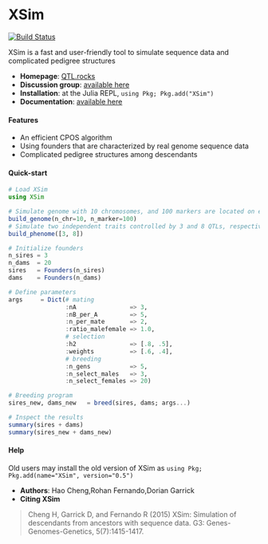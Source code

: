 # XSim

[![Build Status](https://travis-ci.org/reworkhow/XSim.jl.svg?branch=master)](https://travis-ci.org/reworkhow/XSim.jl)

XSim is a fast and user-friendly tool to simulate sequence data and complicated pedigree structures

* **Homepage**: [QTL.rocks](https://QTL.rocks)
* **Discussion group**: [available here](https://groups.io/g/qtlrocks)
* **Installation**: at the Julia REPL, `using Pkg; Pkg.add("XSim")`
* **Documentation**: [available here](https://reworkhow.github.io/XSim.jl/index.html)

#### Features

* An efficient CPOS algorithm
* Using founders that are characterized by real genome sequence data
* Complicated pedigree structures among descendants

#### Quick-start

```Julia
# Load XSim
using XSim

# Simulate genome with 10 chromosomes, and 100 markers are located on each chromosome.
build_genome(n_chr=10, n_marker=100)
# Simulate two independent traits controlled by 3 and 8 QTLs, respectively.
build_phenome([3, 8])

# Initialize founders
n_sires = 3
n_dams  = 20
sires   = Founders(n_sires)
dams    = Founders(n_dams)

# Define parameters
args     = Dict(# mating
                :nA               => 3,
                :nB_per_A         => 5,
                :n_per_mate       => 2,
                :ratio_malefemale => 1.0,
                # selection
                :h2               => [.8, .5],
                :weights          => [.6, .4],
                # breeding
                :n_gens           => 5,
                :n_select_males   => 3,
                :n_select_females => 20)

# Breeding program
sires_new, dams_new   = breed(sires, dams; args...)

# Inspect the results
summary(sires + dams)
summary(sires_new + dams_new)

```


#### Help

Old users may install the old version of XSim as `using Pkg; Pkg.add(name="XSim", version="0.5")`

* **Authors**: Hao Cheng,Rohan Fernando,Dorian Garrick
* **Citing XSim** 

>Cheng H, Garrick D, and Fernando R (2015) XSim: Simulation of descendants from ancestors with sequence data. G3: Genes-Genomes-Genetics, 5(7):1415-1417.
